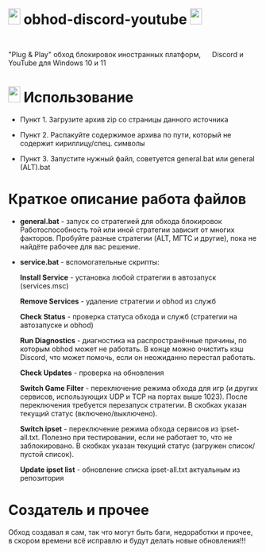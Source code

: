 # <img height="32" width="24" src="https://cdn.simpleicons.org/discord/Blurple" /> obhod-discord-youtube <img height="32" width="24" src="https://cdn.simpleicons.org/youtube/red" />
"Plug & Play" обход блокировок иностранных платформ, <img height="40" width="15" src="https://cdn.simpleicons.org/discord/Blurple" /> Discord и <img height="40" width="15" src="https://cdn.simpleicons.org/youtube/red" /> YouTube для Windows 10 и 11

<h1><img height="32" width="24" src="https://cdn.simpleicons.org/adguard/lightgreen" /> Использование</h1> 

* Пункт 1. Загрузите архив zip со страницы данного источника

* Пункт 2. Распакуйте содержимое архива по пути, который не содержит кириллицу/спец. символы

* Пункт 3. Запустите нужный файл, советуется general.bat или general (ALT).bat

<h1>Краткое описание работа файлов</h1>

* **general.bat** - запуск со стратегией для обхода блокировок
Работоспособность той или иной стратегии зависит от многих факторов. Пробуйте разные стратегии (ALT, МГТС и другие), пока не найдёте рабочее для вас решение.
* **service.bat** - вспомогательные скрипты:
  
    **Install Service** - установка любой стратегии в автозапуск (services.msc)
  
    **Remove Services** - удаление стратегии и obhod из служб
  
    **Check Status** - проверка статуса обхода и служб (стратегии на автозапуске и obhod)
  
    **Run Diagnostics** - диагностика на распространённые причины, по которым obhod может не работать.
    В конце можно очистить кэш  Discord, что может помочь, если он неожиданно перестал работать.
  
    **Check Updates** - проверка на обновления
  
    **Switch Game Filter** - переключение режима обхода для игр (и других сервисов, использующих UDP и TCP на портах выше 1023).
    После переключения требуется перезапуск стратегии.
    В скобках указан текущий статус (включено/выключено).
  
    **Switch ipset** - переключение режима обхода сервисов из ipset-all.txt.
    Полезно при тестировании, если не работает то, что не заблокировано.
    В скобках указан текущий статус (загружен список/пустой список).
  
    **Update ipset list** - обновление списка ipset-all.txt актуальным из репозитория

<h1>Создатель и прочее</h1>

Обход создавал я сам, так что могут быть баги, недоработки и прочее, в скором времени всё исправлю и будут делать новые обновления!!!
